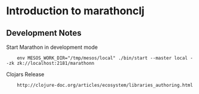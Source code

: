 # Introduction to marathonclj

## Development Notes

Start Marathon in development mode

        env MESOS_WORK_DIR="/tmp/mesos/local" ./bin/start --master local --zk zk://localhost:2181/marathonn

Clojars Release

        http://clojure-doc.org/articles/ecosystem/libraries_authoring.html
